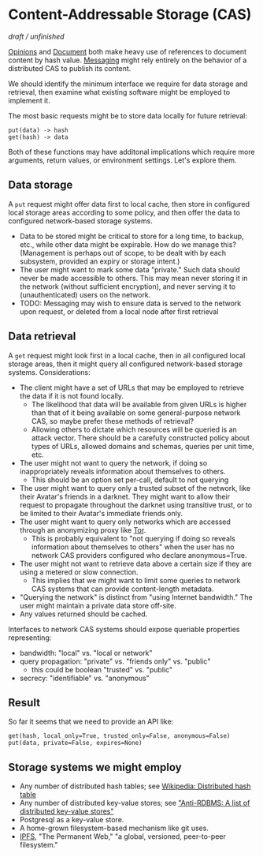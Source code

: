 # Content-Addressable Storage (CAS)

_draft / unfinished_

[Opinions][] and [Document][] both make heavy use of references to document content by hash value. [Messaging][] might rely entirely on the behavior of a distributed CAS to publish its content.

We should identify the minimum interface we require for data storage and retrieval, then examine what existing software might be employed to implement it.

The most basic requests might be to store data locally for future retrieval:

    put(data) -> hash
    get(hash) -> data

Both of these functions may have additonal implications which require more arguments, return values, or environment settings. Let's explore them.

## Data storage

A `put` request might offer data first to local cache, then store in configured local storage areas according to some policy, and then offer the data to configured network-based storage systems.

- Data to be stored might be critical to store for a long time, to backup, etc., while other data might be expirable. How do we manage this? (Management is perhaps out of scope, to be dealt with by each subsystem, provided an expiry or storage intent.)
- The user might want to mark some data "private." Such data should never be made accessible to others. This may mean never storing it in the network (without sufficient encryption), and never serving it to (unauthenticated) users on the network.
- TODO: Messaging may wish to ensure data is served to the network upon request, or deleted from a local node after first retrieval

## Data retrieval

A `get` request might look first in a local cache, then in all configured local storage areas, then it might query all configured network-based storage systems. Considerations:

- The client might have a set of URLs that may be employed to retrieve the data if it is not found locally.
    - The likelihood that data will be available from given URLs is higher than that of it being available on some general-purpose network CAS, so maybe prefer these methods of retrieval?
    - Allowing others to dictate which resources will be queried is an attack vector. There should be a carefully constructed policy about types of URLs, allowed domains and schemas, queries per unit time, etc.
- The user might not want to query the network, if doing so inappropriately reveals information about themselves to others.
    - This should be an option set per-call, default to not querying
- The user might want to query only a trusted subset of the network, like their Avatar's friends in a darknet. They might want to allow their request to propagate throughout the darknet using transitive trust, or to be limited to their Avatar's immediate friends only.
- The user might want to query only networks which are accessed through an anonymizing proxy like [Tor][].
    - This is probably equivalent to "not querying if doing so reveals information about themselves to others" when the user has no network CAS providers configured who declare anonymous=True.
- The user might not want to retrieve data above a certain size if they are using a metered or slow connection.
    - This implies that we might want to limit some queries to network CAS systems that can provide content-length metadata.
- "Querying the network" is distinct from "using Internet bandwidth." The user might maintain a private data store off-site.
- Any values returned should be cached.

Interfaces to network CAS systems should expose queriable properties representing:

- bandwidth: "local" vs. "local or network"
- query propagation: "private" vs. "friends only" vs. "public"
    - this could be boolean "trusted" vs. "public"
- secrecy: "identifiable" vs. "anonymous"

## Result

So far it seems that we need to provide an API like:

    get(hash, local_only=True, trusted_only=False, anonymous=False)
    put(data, private=False, expires=None)

## Storage systems we might employ

- Any number of distributed hash tables; see [Wikipedia: Distributed hash table][]
- Any number of distributed key-value stores; see ["Anti-RDBMS: A list of distributed key-value stores"][Jones 09]
- Postgresql as a key-value store.
- A home-grown filesystem-based mechanism like git uses.
- [IPFS][], "The Permanent Web," "a global, versioned, peer-to-peer filesystem."

[TOR]: https://www.torproject.org/
[Opinions]: /datagrok/opinions
[Document]: /datagrok/dialogue/blob/master/spec/document-v01.md
[Messaging]: /datagrok/dialogue/blob/master/messaging.md
[IPFS]: http://ipfs.io
[Jones 09]: http://www.metabrew.com/article/anti-rdbms-a-list-of-distributed-key-value-stores
[Wikipedia: Distributed hash table]: http://en.wikipedia.org/wiki/Distributed_hash_table
